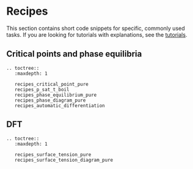 # Recipes

This section contains short code snippets for specific, commonly used tasks.
If you are looking for tutorials with explanations, see the [tutorials](/tutorials/index).

## Critical points and phase equilibria

```{eval-rst}
.. toctree::
   :maxdepth: 1

   recipes_critical_point_pure
   recipes_p_sat_t_boil
   recipes_phase_equilibrium_pure
   recipes_phase_diagram_pure
   recipes_automatic_differentiation
```

## DFT

```{eval-rst}
.. toctree::
   :maxdepth: 1

   recipes_surface_tension_pure
   recipes_surface_tension_diagram_pure
```
